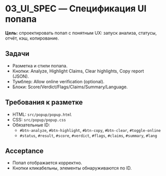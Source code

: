 # 03_UI_SPEC — Спецификация UI попапа

**Цель:** спроектировать попап с понятным UX: запуск анализа, статусы, отчёт, кэш, копирование.

## Задачи
- Разметка и стили попапа.
- Кнопки: Analyze, Highlight Claims, Clear highlights, Copy report (JSON).
- Тумблер: Allow online verification (optional).
- Блоки: Score/Verdict/Flags/Claims/Summary/Language.

## Требования к разметке
- HTML: `src/popup/popup.html`
- CSS: `src/popup/popup.css`
- Обязательные ID:
  - `#btn-analyze`, `#btn-highlight`, `#btn-copy`, `#btn-clear`, `#toggle-online`
  - `#status`, `#result`, `#score`, `#verdict`, `#flags`, `#claims`, `#summary`, `#lang`

## Acceptance
- Попап отображается корректно.
- Кнопки кликабельны, элементы обнаруживаются по ID.
